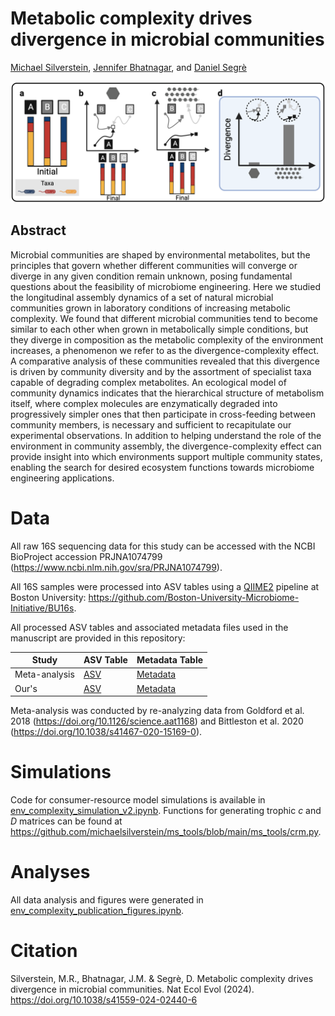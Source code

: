 # Metabolic complexity drives divergence in microbial communities
[Michael Silverstein](https://michaelsilverstein.github.io/), [Jennifer Bhatnagar](https://microbesatbu.wordpress.com/), and [Daniel Segrè](https://www.bu.edu/segrelab/)

![Divergence-complexity effect](figures/divergence_summary.png)

## Abstract
Microbial communities are shaped by environmental metabolites, but the principles that govern whether different communities will converge or diverge in any given condition remain unknown, posing fundamental questions about the feasibility of microbiome engineering. Here we studied the longitudinal assembly dynamics of a set of natural microbial communities grown in laboratory conditions of increasing metabolic complexity. We found that different microbial communities tend to become similar to each other when grown in metabolically simple conditions, but they diverge in composition as the metabolic complexity of the environment increases, a phenomenon we refer to as the divergence-complexity effect. A comparative analysis of these communities revealed that this divergence is driven by community diversity and by the assortment of specialist taxa capable of degrading complex metabolites. An ecological model of community dynamics indicates that the hierarchical structure of metabolism itself, where complex molecules are enzymatically degraded into progressively simpler ones that then participate in cross-feeding between community members, is necessary and sufficient to recapitulate our experimental observations. In addition to helping understand the role of the environment in community assembly, the divergence-complexity effect can provide insight into which environments support multiple community states, enabling the search for desired ecosystem functions towards microbiome engineering applications.

# Data
All raw 16S sequencing data for this study can be accessed with the NCBI BioProject accession PRJNA1074799 (https://www.ncbi.nlm.nih.gov/sra/PRJNA1074799). 

All 16S samples were processed into ASV tables using a [QIIME2](https://qiime2.org/) pipeline at Boston University: https://github.com/Boston-University-Microbiome-Initiative/BU16s.

All processed ASV tables and associated metadata files used in the manuscript are provided in this repository:

| Study | ASV Table | Metadata Table |
| --- | --- | --- |
| Meta-analysis | [ASV](data/metaanalysis/env_complexity_metaanalysis_asv.csv)| [Metadata](data/metaanalysis/env_complexity_metanalysis_md.csv) |
| Our's | [ASV](data/env_complexity_asv_publication.csv) | [Metadata](data/env_complexity_md_publication.csv)

Meta-analysis was conducted by re-analyzing data from Goldford et al. 2018 (https://doi.org/10.1126/science.aat1168) and Bittleston et al. 2020 (https://doi.org/10.1038/s41467-020-15169-0).

# Simulations
Code for consumer-resource model simulations is available in [env_complexity_simulation_v2.ipynb](env_complexity_simulation_v2.ipynb). Functions for generating trophic *c* and *D* matrices can be found at https://github.com/michaelsilverstein/ms_tools/blob/main/ms_tools/crm.py.

# Analyses
All data analysis and figures were generated in [env_complexity_publication_figures.ipynb](env_complexity_publication_figures.ipynb).

# Citation
Silverstein, M.R., Bhatnagar, J.M. & Segrè, D. Metabolic complexity drives divergence in microbial communities. Nat Ecol Evol (2024). https://doi.org/10.1038/s41559-024-02440-6